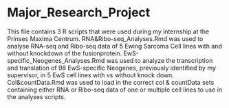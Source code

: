 # Major_Research_Project

This file contains 3 R scripts that were used during my internship at the Prinses Maxima Centrum. 
RNA&Ribo-seq_Analyses.Rmd was used to analyse RNA-seq and Ribo-seq data of 5 Ewing Sarcoma Cell lines with and without knockdown of the fusionprotein. 
EwS-specific_Neogenes_Analyses.Rmd was used to analyze the transcription and translation of 98 EwS-specific Neogenes, previously identified by my supervisor, in 5 EwS cell lines with vs without knock down. 
Col&countData.Rmd was used to load in the correct col & countData sets containing either RNA or Ribo-seq data of one or multiple cell lines to use in the analyses scripts. 
